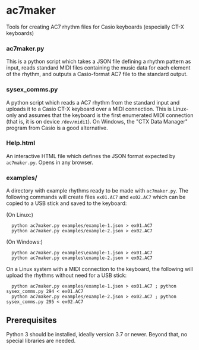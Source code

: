 # ac7maker
Tools for creating AC7 rhythm files for Casio keyboards (especially CT-X keyboards)

### ac7maker.py
This is a python script which takes a JSON file defining a rhythm pattern as input,
reads standard MIDI files containing the music data for each element of the rhythm,
and outputs a Casio-format AC7 file to the standard output.

### sysex_comms.py
A python script which reads a AC7 rhythm from the standard input and uploads it
to a Casio CT-X keyboard over a MIDI connection. This is Linux-only and assumes that
the keyboard is the first enumerated MIDI connection (that is, it is on device
`/dev/midi1`). On Windows, the "CTX Data Manager" program
from Casio is a good alternative.

### Help.html
An interactive HTML file which defines the JSON format expected by `ac7maker.py`.
Opens in any browser.

### examples/
A directory with example rhythms ready to be made with `ac7maker.py`. The
following commands will create files `ex01.AC7` and `ex02.AC7` which can be copied
to a USB stick and saved to the keyboard:

(On Linux:)

```
  python ac7maker.py examples/example-1.json > ex01.AC7
  python ac7maker.py examples/example-2.json > ex02.AC7
```

(On Windows:)

```
  python ac7maker.py examples\example-1.json > ex01.AC7
  python ac7maker.py examples\example-2.json > ex02.AC7
```


On a Linux system with a MIDI connection to the keyboard, the following
will upload the rhythms without need for a USB stick:
```
  python ac7maker.py examples/example-1.json > ex01.AC7 ; python sysex_comms.py 294 < ex01.AC7
  python ac7maker.py examples/example-2.json > ex02.AC7 ; python sysex_comms.py 295 < ex02.AC7
```

## Prerequisites
Python 3 should be installed, ideally version 3.7 or newer. Beyond that, no special libraries
are needed.
